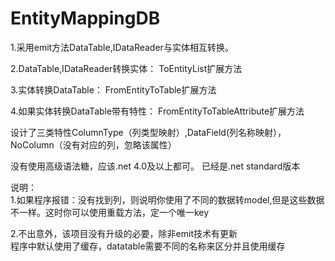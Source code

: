 # EntityMappingDB

1.采用emit方法DataTable,IDataReader与实体相互转换。

2.DataTable,IDataReader转换实体：
ToEntityList扩展方法

3.实体转换DataTable：
FromEntityToTable扩展方法

4.如果实体转换DataTable带有特性：
FromEntityToTableAttribute扩展方法

设计了三类特性ColumnType（列类型映射）,DataField(列名称映射），NoColumn（没有对应的列，忽略该属性）  

没有使用高级语法糖，应该.net 4.0及以上都可。
已经是.net standard版本


说明：  
1.如果程序报错：没有找到列，则说明你使用了不同的数据转model,但是这些数据不一样。这时你可以使用重载方法，定一个唯一key  

2.不出意外，该项目没有升级的必要，除非emit技术有更新  
程序中默认使用了缓存，datatable需要不同的名称来区分并且使用缓存  

